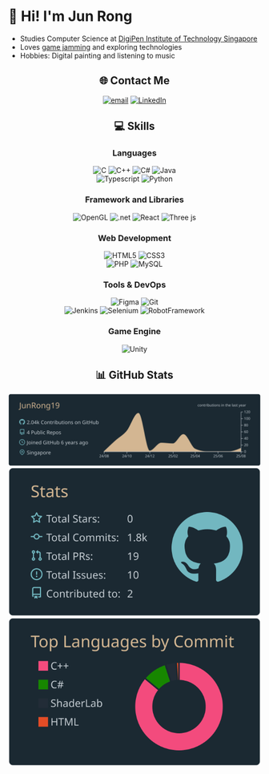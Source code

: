 # 👋 Hi! I'm Jun Rong
- Studies Computer Science at [DigiPen Institute of Technology Singapore](https://www.digipen.edu.sg/about)
- Loves [game jamming](https://kyahiax.itch.io/) and exploring technologies
- Hobbies: Digital painting and listening to music 

<div align="center">
  
## 🌐 Contact Me
[![email](https://img.shields.io/badge/Gmail-D14836?style=for-the-badge&logo=gmail&logoColor=white)](mailto:tanjunrong321@gmail.com) 
[![LinkedIn](https://img.shields.io/badge/LinkedIn-0077B5?style=for-the-badge&logo=linkedin&logoColor=white)](https://linkedin.com/in/tan-jun-rong)
  
## 💻 Skills
### Languages
![C](https://img.shields.io/badge/c-%2300599C.svg?style=for-the-badge&logo=c&logoColor=white) 
![C++](https://img.shields.io/badge/c++-%2300599C.svg?style=for-the-badge&logo=c%2B%2B&logoColor=white)
![C#](https://img.shields.io/badge/c%23-%23239120.svg?style=for-the-badge&logo=csharp&logoColor=white) 
![Java](https://img.shields.io/badge/java-%23ED8B00.svg?style=for-the-badge&logo=openjdk&logoColor=white) 
<br>
![Typescript](https://img.shields.io/badge/TypeScript-007ACC?style=for-the-badge&logo=typescript&logoColor=white) 
![Python](https://img.shields.io/badge/python-3670A0?style=for-the-badge&logo=python&logoColor=ffdd54)

### Framework and Libraries
![OpenGL](https://img.shields.io/badge/OpenGL-%23FFFFFF.svg?style=for-the-badge&logo=opengl) 
![.net](https://img.shields.io/badge/.NET-512BD4?style=for-the-badge&logo=dotnet&logoColor=white)
![React](https://img.shields.io/badge/react-%2320232a.svg?style=for-the-badge&logo=react&logoColor=%2361DAFB) 
![Three js](https://img.shields.io/badge/threejs-black?style=for-the-badge&logo=three.js&logoColor=white)

### Web Development
![HTML5](https://img.shields.io/badge/html5-%23E34F26.svg?style=for-the-badge&logo=html5&logoColor=white) 
![CSS3](https://img.shields.io/badge/css3-%231572B6.svg?style=for-the-badge&logo=css3&logoColor=white) 
<br>
![PHP](https://img.shields.io/badge/php-%23777BB4.svg?style=for-the-badge&logo=php&logoColor=white) 
![MySQL](https://img.shields.io/badge/mysql-4479A1.svg?style=for-the-badge&logo=mysql&logoColor=white)

### Tools & DevOps
![Figma](https://img.shields.io/badge/figma-%23F24E1E.svg?style=for-the-badge&logo=figma&logoColor=white) 
![Git](https://img.shields.io/badge/GIT-E44C30?style=for-the-badge&logo=git&logoColor=white)
<br>
![Jenkins](https://img.shields.io/badge/jenkins-%232C5263.svg?style=for-the-badge&logo=jenkins&logoColor=white)
![Selenium](https://img.shields.io/badge/Selenium-43B02A?style=for-the-badge&logo=Selenium&logoColor=white)
![RobotFramework](https://img.shields.io/badge/Robot%20Framework-000000?style=for-the-badge&logo=robot-framework&logoColor=white)

### Game Engine
![Unity](https://img.shields.io/badge/unity-%23000000.svg?style=for-the-badge&logo=unity&logoColor=white)

## 📊 GitHub Stats
![](https://raw.githubusercontent.com/JunRong19/JunRong19/main/profile-summary-card-output/noctis_minimus/0-profile-details.svg)
![](https://raw.githubusercontent.com/JunRong19/JunRong19/main/profile-summary-card-output/noctis_minimus/3-stats.svg)
![](https://raw.githubusercontent.com/JunRong19/JunRong19/main/profile-summary-card-output/noctis_minimus/2-most-commit-language.svg)

</div>
